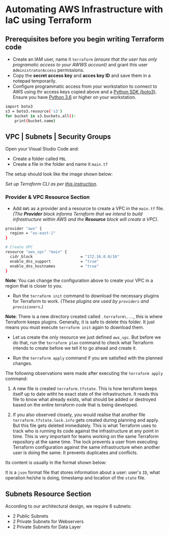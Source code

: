 # Automating AWS Infrastructure with IaC using Terraform

## Prerequisites before you begin writing Terraform code
* Create an IAM user, name it `terraform` _(ensure that the user has only programatic access to your AWWS account)_ and grant this user `AdministratorAccess` permissions.
* Copy the **secret access key** and **acces key ID** and save them in a notepad temporarily.
* Configure programmatic access from your workstation to connect to AWS using thr access keys copied above and a [Python SDK (boto3)](https://boto3.amazonaws.com/v1/documentation/api/latest/index.html). Ensure you have [Python 3.6](https://www.python.org/downloads/) or higher on your workstation.


```sh
import boto3
s3 = boto3.resource('s3')
for bucket in s3.buckets.all():
    print(bucket.name)
```

## VPC | Subnets | Security Groups

Open your Visual Studio Code and:
* Create a folder called `PBL`
* Create a file in the folder and name it `main.tf`

The setup should look like the image shown below:

_Set up Terraform CLI as per [this instruction](https://developer.hashicorp.com/terraform/tutorials/aws-get-started/install-cli)_.

### Provider & VPC Resource Section
* Add `AWS` as a provider and a resource to create a VPC in the `main.tf` file. _(The **Provider** block informs Terraform that we intend to build infrastructure within AWS and the **Resource** block will create a VPC)_.

```sh
provider "aws" {
  region = "us-east-1"
}

# Create VPC
resource "aws_vpc" "main" {
  cidr_block                     = "172.16.0.0/16"
  enable_dns_support             = "true"
  enable_dns_hostnames           = "true"
}
```

**Note**: You can change the configuration above to create your VPC in a region that is closer to you.

* Run the `terraform init` command to download the necessary plugins for Terraform to work. _(These plugins are used by `providers` and `provisioners`.)_ 

**Note**: There is a new directory created called `.terraform\...`, this is where Terraform keeps plugins. Generally, it is safe to delete this folder. It just means you must execute `terraform init` again to download them.

* Let us create the only resource we just defined `aws_vpc`. But before we do that, run the `terraform plan` command to check what Terraform intends to create before we tell it to go ahead and create it.

* Run the `terraform apply` command if you are satisfied with the planned changes.


The following observations were made after executing the `terraform apply` command:

1. A new file is created `terraform.tfstate`. This is how terraform keeps itself up to date witht he exact state of the infrastructure. It reads this file to know what already exists, what should be added or destroyed based on the entire terraform code that is being developed.

2. If you also observed closely, you would realise that another file `terraform.tfstate.lock.info` gets created during planning and apply. But this file gets deleted immediately. This is what Terraform uses to track who is running its code against the infrastructure at any point in time. This is very important for teams working on the same Terraform repository at the same time. The lock prevents a user from executing Terraform configuration against the same infrastructure when another user is doing the same. It prevents duplicates and conflicts.

Its content is usually in the format shown below:

It is a `json` format file that stores information about a user: user's `ID`, what operation he/she is doing, timestamp and location of the `state` file.

## Subnets Resource Section
According to our architectural design, we require 6 subnets:
* 2 Public Subnets
* 2 Private Subnets for Webservers
* 2 Private Subnets for Data Layer